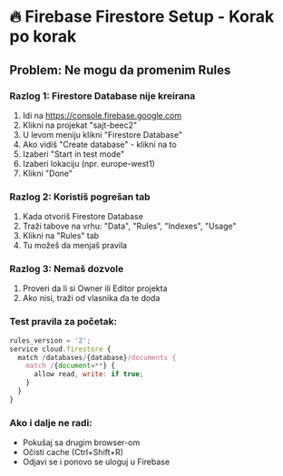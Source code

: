 # 🔥 Firebase Firestore Setup - Korak po korak

## Problem: Ne mogu da promenim Rules

### Razlog 1: Firestore Database nije kreirana
1. Idi na https://console.firebase.google.com
2. Klikni na projekat "sajt-beec2"
3. U levom meniju klikni "Firestore Database"
4. Ako vidiš "Create database" - klikni na to
5. Izaberi "Start in test mode" 
6. Izaberi lokaciju (npr. europe-west1)
7. Klikni "Done"

### Razlog 2: Koristiš pogrešan tab
1. Kada otvoriš Firestore Database
2. Traži tabove na vrhu: "Data", "Rules", "Indexes", "Usage"
3. Klikni na "Rules" tab
4. Tu možeš da menjaš pravila

### Razlog 3: Nemaš dozvole
1. Proveri da li si Owner ili Editor projekta
2. Ako nisi, traži od vlasnika da te doda

### Test pravila za početak:
```javascript
rules_version = '2';
service cloud.firestore {
  match /databases/{database}/documents {
    match /{document=**} {
      allow read, write: if true;
    }
  }
}
```

### Ako i dalje ne radi:
- Pokušaj sa drugim browser-om
- Očisti cache (Ctrl+Shift+R)
- Odjavi se i ponovo se uloguj u Firebase
